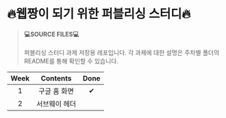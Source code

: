 # 🔥웹짱이 되기 위한 퍼블리싱 스터디🔥

>#### 💻SOURCE FILES💻
>퍼블리싱 스터디 과제 저장용 레포입니다. 각 과제에 대한 설명은 주차별 폴더의 README를 통해 확인할 수 있습니다.

|Week|Contents|Done|
|:--:|:--------------:|:--:|
|1|구글 홈 화면|✔|
|2|서브웨이 헤더||
